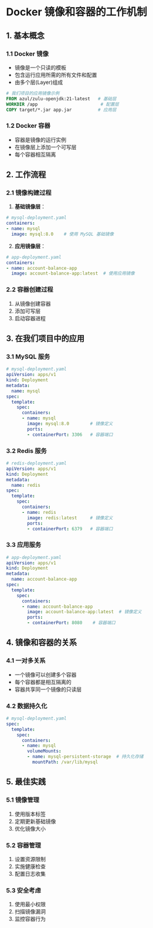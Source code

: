 # Docker 镜像和容器的工作机制

## 1. 基本概念

### 1.1 Docker 镜像
- 镜像是一个只读的模板
- 包含运行应用所需的所有文件和配置
- 由多个层(Layer)组成
```dockerfile
# 我们项目的应用镜像示例
FROM azul/zulu-openjdk:21-latest   # 基础层
WORKDIR /app                        # 配置层
COPY target/*.jar app.jar          # 应用层
```

### 1.2 Docker 容器
- 容器是镜像的运行实例
- 在镜像层上添加一个可写层
- 每个容器相互隔离

## 2. 工作流程

### 2.1 镜像构建过程
1. **基础镜像层**：
```yaml
# mysql-deployment.yaml
containers:
- name: mysql
  image: mysql:8.0    # 使用 MySQL 基础镜像
```

2. **应用镜像层**：
```yaml
# app-deployment.yaml
containers:
- name: account-balance-app
  image: account-balance-app:latest  # 使用应用镜像
```

### 2.2 容器创建过程
1. 从镜像创建容器
2. 添加可写层
3. 启动容器进程

## 3. 在我们项目中的应用

### 3.1 MySQL 服务
```yaml
# mysql-deployment.yaml
apiVersion: apps/v1
kind: Deployment
metadata:
  name: mysql
spec:
  template:
    spec:
      containers:
      - name: mysql
        image: mysql:8.0        # 镜像定义
        ports:
        - containerPort: 3306   # 容器端口
```

### 3.2 Redis 服务
```yaml
# redis-deployment.yaml
apiVersion: apps/v1
kind: Deployment
metadata:
  name: redis
spec:
  template:
    spec:
      containers:
      - name: redis
        image: redis:latest     # 镜像定义
        ports:
        - containerPort: 6379   # 容器端口
```

### 3.3 应用服务
```yaml
# app-deployment.yaml
apiVersion: apps/v1
kind: Deployment
metadata:
  name: account-balance-app
spec:
  template:
    spec:
      containers:
      - name: account-balance-app
        image: account-balance-app:latest  # 镜像定义
        ports:
        - containerPort: 8080    # 容器端口
```

## 4. 镜像和容器的关系

### 4.1 一对多关系
- 一个镜像可以创建多个容器
- 每个容器都是相互隔离的
- 容器共享同一个镜像的只读层

### 4.2 数据持久化
```yaml
# mysql-deployment.yaml
spec:
  template:
    spec:
      containers:
      - name: mysql
        volumeMounts:
        - name: mysql-persistent-storage  # 持久化存储
          mountPath: /var/lib/mysql
```

## 5. 最佳实践

### 5.1 镜像管理
1. 使用版本标签
2. 定期更新基础镜像
3. 优化镜像大小

### 5.2 容器管理
1. 设置资源限制
2. 实施健康检查
3. 配置日志收集

### 5.3 安全考虑
1. 使用最小权限
2. 扫描镜像漏洞
3. 监控容器行为 